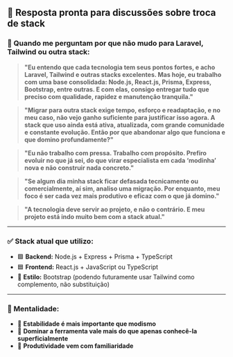 ## 🧩 Resposta pronta para discussões sobre troca de stack

### 💬 Quando me perguntam por que não mudo para Laravel, Tailwind ou outra stack:

> **"Eu entendo que cada tecnologia tem seus pontos fortes, e acho Laravel, Tailwind e outras stacks excelentes. Mas hoje, eu trabalho com uma base consolidada: Node.js, React.js, Prisma, Express, Bootstrap, entre outras. E com elas, consigo entregar tudo que preciso com qualidade, rapidez e manutenção tranquila."**

> **"Migrar para outra stack exige tempo, esforço e readaptação, e no meu caso, não vejo ganho suficiente para justificar isso agora. A stack que uso ainda está ativa, atualizada, com grande comunidade e constante evolução. Então por que abandonar algo que funciona e que domino profundamente?"**

> **"Eu não trabalho com pressa. Trabalho com propósito. Prefiro evoluir no que já sei, do que virar especialista em cada ‘modinha’ nova e não construir nada concreto."**

> **"Se algum dia minha stack ficar defasada tecnicamente ou comercialmente, aí sim, analiso uma migração. Por enquanto, meu foco é ser cada vez mais produtivo e eficaz com o que já domino."**

> **"A tecnologia deve servir ao projeto, e não o contrário. E meu projeto está indo muito bem com a stack atual."**

---

### ✅ Stack atual que utilizo:
- 🟩 **Backend:** Node.js + Express + Prisma + TypeScript
- 🟦 **Frontend:** React.js + JavaScript ou TypeScript
- 🎨 **Estilo:** Bootstrap (podendo futuramente usar Tailwind como complemento, não substituição)

---

### 🧠 Mentalidade:
- 📌 **Estabilidade é mais importante que modismo**
- 📌 **Dominar a ferramenta vale mais do que apenas conhecê-la superficialmente**
- 📌 **Produtividade vem com familiaridade**
